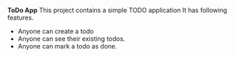 **ToDo App** 
This project contains  a simple TODO application 
It has following features.
 - Anyone can create a todo
 - Anyone can see their existing todos.
 - Anyone can mark a todo as done.